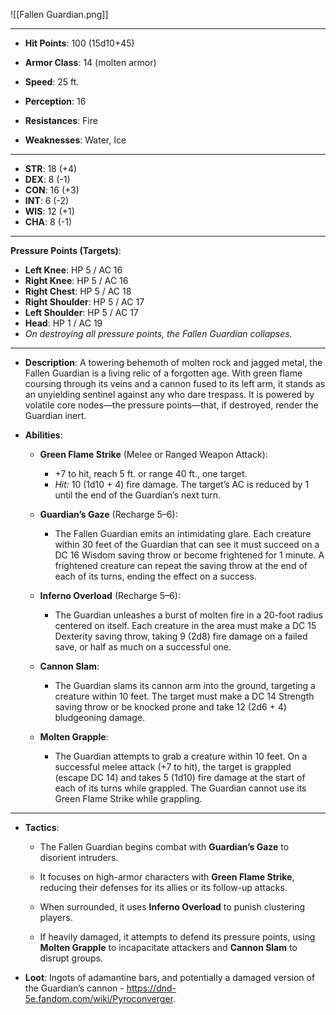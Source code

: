 
![[Fallen Guardian.png]]

---

- **Hit Points**: 100 (15d10+45)
- **Armor Class**: 14 (molten armor)
- **Speed**: 25 ft.
- **Perception**: 16

- **Resistances**: Fire
- **Weaknesses**: Water, Ice

---

- **STR**: 18 (+4)
- **DEX**: 8 (-1)
- **CON**: 16 (+3)
- **INT**: 6 (-2)
- **WIS**: 12 (+1)
- **CHA**: 8 (-1)

---

**Pressure Points (Targets)**:

- **Left Knee**: HP 5 / AC 16
- **Right Knee**: HP 5 / AC 16
- **Right Chest**: HP 5 / AC 18
- **Right Shoulder**: HP 5 / AC 17
- **Left Shoulder**: HP 5 / AC 17
- **Head**: HP 1 / AC 19
- _On destroying all pressure points, the Fallen Guardian collapses._

---

- **Description**: A towering behemoth of molten rock and jagged metal, the Fallen Guardian is a living relic of a forgotten age. With green flame coursing through its veins and a cannon fused to its left arm, it stands as an unyielding sentinel against any who dare trespass. It is powered by volatile core nodes—the pressure points—that, if destroyed, render the Guardian inert.

- **Abilities**:
    - **Green Flame Strike** (Melee or Ranged Weapon Attack):
	    - +7 to hit, reach 5 ft. or range 40 ft., one target.
	    - _Hit:_ 10 (1d10 + 4) fire damage. The target’s AC is reduced by 1 until the end of the Guardian’s next turn.
	
	- **Guardian’s Gaze** (Recharge 5–6):
	    - The Fallen Guardian emits an intimidating glare. Each creature within 30 feet of the Guardian that can see it must succeed on a DC 16 Wisdom saving throw or become frightened for 1 minute. A frightened creature can repeat the saving throw at the end of each of its turns, ending the effect on a success.
	    
	- **Inferno Overload** (Recharge 5–6):
	    - The Guardian unleashes a burst of molten fire in a 20-foot radius centered on itself. Each creature in the area must make a DC 15 Dexterity saving throw, taking 9 (2d8) fire damage on a failed save, or half as much on a successful one.
		
	- **Cannon Slam**:
        - The Guardian slams its cannon arm into the ground, targeting a creature within 10 feet. The target must make a DC 14 Strength saving throw or be knocked prone and take 12 (2d6 + 4) bludgeoning damage.
        
    - **Molten Grapple**:
        - The Guardian attempts to grab a creature within 10 feet. On a successful melee attack (+7 to hit), the target is grappled (escape DC 14) and takes 5 (1d10) fire damage at the start of each of its turns while grappled. The Guardian cannot use its Green Flame Strike while grappling.

---

- **Tactics**:
    - The Fallen Guardian begins combat with **Guardian’s Gaze** to disorient intruders.
    
    - It focuses on high-armor characters with **Green Flame Strike**, reducing their defenses for its allies or its follow-up attacks.

    - When surrounded, it uses **Inferno Overload** to punish clustering players.

    - If heavily damaged, it attempts to defend its pressure points, using **Molten Grapple** to incapacitate attackers and **Cannon Slam** to disrupt groups.

- **Loot**: Ingots of adamantine bars, and potentially a damaged version of the Guardian’s cannon - https://dnd-5e.fandom.com/wiki/Pyroconverger.
